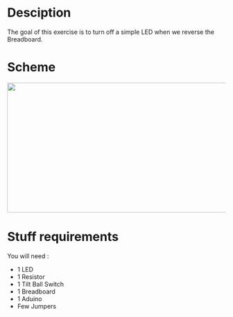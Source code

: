# Desciption 

The goal of this exercise is to turn off a simple LED when we reverse the Breadboard.

# Scheme

<p align="center">
  <img width="600" height="300" src="https://github.com/Dexmos/Arduino-Workshop-I/blob/master/6-TurnOffLEDWithTiltBall/Scheme/Scheme.jpg">
</p>

# Stuff requirements

You will need :
* 1 LED
* 1 Resistor
* 1 Tilt Ball Switch
* 1 Breadboard
* 1 Aduino
* Few Jumpers
